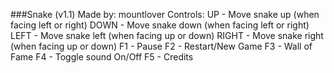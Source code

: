 ###Snake (v1.1)
Made by: mountlover
Controls:
UP	- Move snake up (when facing left or right)
DOWN	- Move snake down (when facing left or right)
LEFT	- Move snake left (when facing up or down)
RIGHT	- Move snake right (when facing up or down)
F1	- Pause
F2	- Restart/New Game
F3	- Wall of Fame
F4	- Toggle sound On/Off
F5 	- Credits